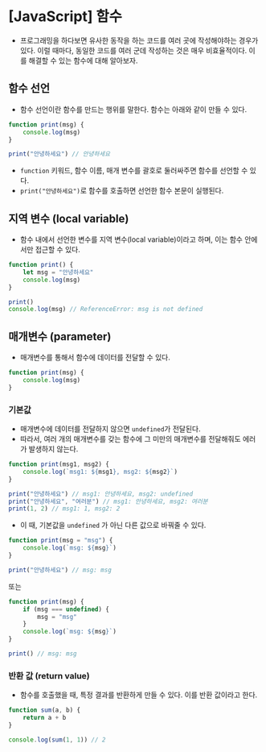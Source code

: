 # [JavaScript] 함수

- 프로그래밍을 하다보면 유사한 동작을 하는 코드를 여러 곳에 작성해야하는 경우가 있다. 이럴 때마다, 동일한 코드를 여러 군데 작성하는 것은 매우 비효율적이다. 이를 해결할 수 있는 함수에 대해 알아보자.

## 함수 선언

- 함수 선언이란 함수를 만드는 행위를 말한다. 함수는 아래와 같이 만들 수 있다.

```javascript
function print(msg) {
    console.log(msg)
}

print("안녕하세요") // 안녕하세요
```

- `function` 키워드, 함수 이름, 매개 변수를 괄호로 둘러싸주면 함수를 선언할 수 있다.
- `print("안녕하세요")`로 함수를 호출하면 선언한 함수 본문이 실행된다.

## 지역 변수 (local variable)

- 함수 내에서 선언한 변수를 지역 변수(local variable)이라고 하며, 이는 함수 안에서만 접근할 수 있다.

```javascript
function print() {
    let msg = "안녕하세요"
    console.log(msg)
}

print()
console.log(msg) // ReferenceError: msg is not defined
```

## 매개변수 (parameter)

- 매개변수를 통해서 함수에 데이터를 전달할 수 있다.
```javascript
function print(msg) {
    console.log(msg)
}
```

### 기본값

- 매개변수에 데이터를 전달하지 않으면 `undefined`가 전달된다.
- 따라서, 여러 개의 매개변수를 갖는 함수에 그 미만의 매개변수를 전달해줘도 에러가 발생하지 않는다.

```javascript
function print(msg1, msg2) {
    console.log(`msg1: ${msg1}, msg2: ${msg2}`)
}

print("안녕하세요") // msg1: 안녕하세요, msg2: undefined
print("안녕하세요", "여러분") // msg1: 안녕하세요, msg2: 여러분
print(1, 2) // msg1: 1, msg2: 2
```

- 이 때, 기본값을 `undefined` 가 아닌 다른 값으로 바꿔줄 수 있다.

```javascript
function print(msg = "msg") {
    console.log(`msg: ${msg}`)
}

print("안녕하세요") // msg: msg
```

또는

```javascript
function print(msg) {
    if (msg === undefined) {
        msg = "msg"
    }
    console.log(`msg: ${msg}`)
}

print() // msg: msg
```

### 반환 값 (return value)

- 함수를 호출했을 때, 특정 결과를 반환하게 만들 수 있다. 이를 반환 값이라고 한다.

```javascript
function sum(a, b) {
    return a + b
}

console.log(sum(1, 1)) // 2
```